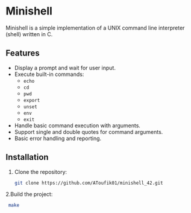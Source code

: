 # Minishell

Minishell is a simple implementation of a UNIX command line interpreter (shell) written in C.

## Features

- Display a prompt and wait for user input.
- Execute built-in commands:
  - `echo`
  - `cd`
  - `pwd`
  - `export`
  - `unset`
  - `env`
  - `exit`
- Handle basic command execution with arguments.
- Support single and double quotes for command arguments.
- Basic error handling and reporting.

## Installation

1. Clone the repository:
   ```sh
   git clone https://github.com/AToufik01/minishell_42.git

2.Build the project:
  ```sh
   make
